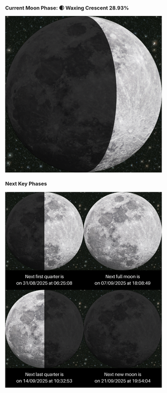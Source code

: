 ### Current Moon Phase: 🌒 Waxing Crescent 28.93%
![Moon Phase](moonphase.png)
### Next Key Phases
![Gallery](gallery.png)